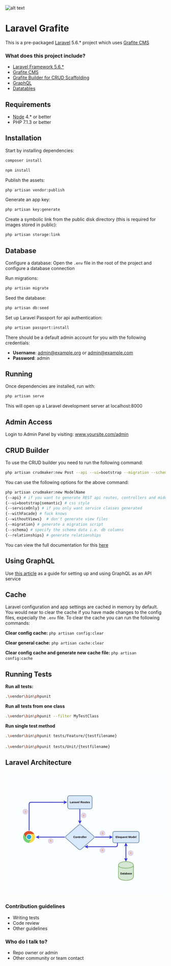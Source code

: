 ![alt text](http://www.knocktechbd.com/images/technology/laravel.png)

# Laravel Grafite

This is a pre-packaged [Laravel](https://laravel.com/) 5.6.* project which uses [Grafite CMS](https://github.com/GrafiteInc/CMS)

### What does this project include? ###

* [Laravel Framework 5.6.*](https://laravel.com/)
* [Grafite CMS](https://github.com/GrafiteInc/CMS)
* [Grafite Builder for CRUD Scaffolding](https://github.com/GrafiteInc/Builder) 
* [GraphQL](https://github.com/Folkloreatelier/laravel-graphql)
* [Datatables](https://github.com/yajra/laravel-datatables)


## Requirements

- [Node](https://nodejs.org) 4.* or better
- PHP 7.1.3 or better


## Installation

Start by installing dependencies:

```sh
composer install
```


```sh
npm install
```


Publish the assets:

```sh
php artisan vendor:publish
```

Generate an app key:

```sh
php artisan key:generate
```

Create a symbolic link from the public disk directory (this is required for images stored in public):
```sh 
php artisan storage:link
```


## Database
Configure a database:
Open the ```.env``` file in the root of the project and configure a database connection

Run migrations:
```sh
php artisan migrate
```

Seed the database:
```sh
php artisan db:seed
```

Set up Laravel Passport for api authentication:
```sh
php artisan passport:install
```

There should be a default admin account for you with the following credentials:

* **Username**: admin@example.org or admin@example.com
* **Password**: admin


## Running

Once dependencies are installed, run with:

```sh
php artisan serve
```
This will open up a Laravel development server at localhost:8000


## Admin Access
Login to Admin Panel by visiting: www.yoursite.com/admin



## CRUD Builder
To use the CRUD builder you need to run the following command:
```sh
php artisan crudmaker:new Post --api --ui=bootstrap --migration --schema="id:increments,name:string,author:string" --relationships="belongsToMany|\App\Models\Tag|tags"
```
You can use the following options for the above command:
```sh
php artisan crudmaker:new ModelName
{--api} # if you want to generate REST api routes, controllers and middleware
{--ui=bootstrap|semantic} # css style
{--serviceOnly} # if you only want service classes generated
{--withFacade} # fuck knows
{--withoutViews}  # don't generate view files
{--migration} # generate a migration script
{--schema} # specify the schema data i.e. db columns
{--relationships} # generate relationships
```
You can view the full documentation for this [here](https://laracogs.com/docs/services/crud/)  


## Using GraphQL

Use [this article](http://www.qcode.in/build-api-for-twitter-like-app-using-graphql-in-laravel/) as a guide for setting up and using GraphQL as an API service

## Cache

Laravel configuration and app settings are cached in memory by default. You would near to clear the cache if you have made changes to the config files, expecially the ```.env``` file. To clear the cache you can run the following commands:

**Clear config cache:** 
```php artisan config:clear```

**Clear general cache:** 
```php artisan cache:clear```

**Clear config cache and generate new cache file:**
``` php artisan config:cache ```

## Running Tests

**Run all tests:**
```sh
.\vendor\bin\phpunit
```

**Run all tests from one class**
```sh
.\vendor\bin\phpunit --filter MyTestClass
```

**Run single test method**
```sh
.\vendor\bin\phpunit tests/Feature/{testfilename} 

.\vendor\bin\phpunit tests/Unit/{testfilename} 
```

## Laravel Architecture

![Scheme](public/img/Lara-Rest.jpg)



### Contribution guidelines ###

* Writing tests
* Code review
* Other guidelines

### Who do I talk to? ###

* Repo owner or admin
* Other community or team contact
